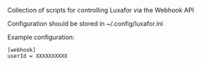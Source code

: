 Collection of scripts for controlling Luxafor via the Webhook API

Configuration should be stored in ~/.config/luxafor.ini

Example configuration:

```
[webhook]
userId = XXXXXXXXXX
```
